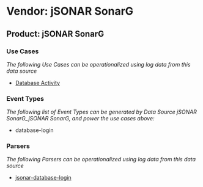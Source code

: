 Vendor: jSONAR SonarG
=====================
Product: jSONAR SonarG
----------------------

### Use Cases

_The following Use Cases can be operationalized using log data from this data source_

* [Database Activity](usecase_database_activity.md)


### Event Types

_The following list of Event Types can be generated by Data Source jSONAR SonarG_jSONAR SonarG, and power the use cases above:_

- database-login


### Parsers

_The following Parsers can be operationalized using log data from this data source_

* [jsonar-database-login](parserContent_jsonar-database-login.md)
